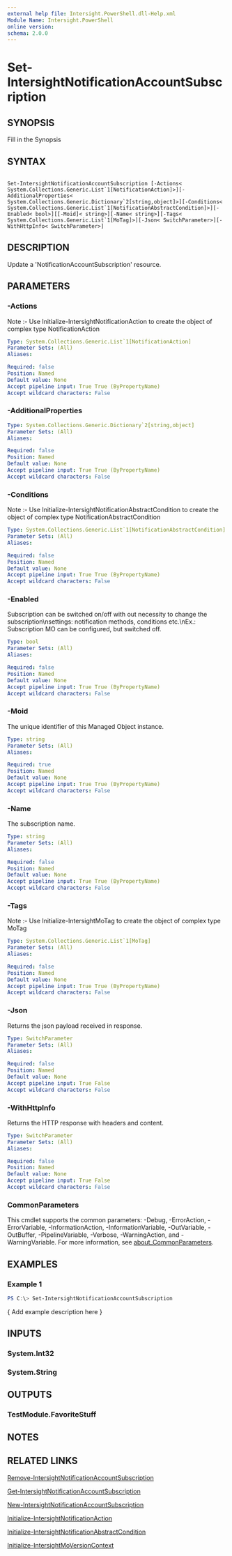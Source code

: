 ```yaml
---
external help file: Intersight.PowerShell.dll-Help.xml
Module Name: Intersight.PowerShell
online version:
schema: 2.0.0
---
```


# Set-IntersightNotificationAccountSubscription

## SYNOPSIS
Fill in the Synopsis

## SYNTAX

```

Set-IntersightNotificationAccountSubscription [-Actions< System.Collections.Generic.List`1[NotificationAction]>][-AdditionalProperties< System.Collections.Generic.Dictionary`2[string,object]>][-Conditions< System.Collections.Generic.List`1[NotificationAbstractCondition]>][-Enabled< bool>][[-Moid]< string>][-Name< string>][-Tags< System.Collections.Generic.List`1[MoTag]>][-Json< SwitchParameter>][-WithHttpInfo< SwitchParameter>]

```

## DESCRIPTION
Update a &apos;NotificationAccountSubscription&apos; resource.

## PARAMETERS

### -Actions


Note :- Use Initialize-IntersightNotificationAction to create the object of complex type NotificationAction

```yaml
Type: System.Collections.Generic.List`1[NotificationAction]
Parameter Sets: (All)
Aliases:

Required: false
Position: Named
Default value: None
Accept pipeline input: True True (ByPropertyName)
Accept wildcard characters: False
```

### -AdditionalProperties


```yaml
Type: System.Collections.Generic.Dictionary`2[string,object]
Parameter Sets: (All)
Aliases:

Required: false
Position: Named
Default value: None
Accept pipeline input: True True (ByPropertyName)
Accept wildcard characters: False
```

### -Conditions


Note :- Use Initialize-IntersightNotificationAbstractCondition to create the object of complex type NotificationAbstractCondition

```yaml
Type: System.Collections.Generic.List`1[NotificationAbstractCondition]
Parameter Sets: (All)
Aliases:

Required: false
Position: Named
Default value: None
Accept pipeline input: True True (ByPropertyName)
Accept wildcard characters: False
```

### -Enabled
Subscription can be switched on/off with out necessity to change the subscription\nsettings: notification methods, conditions etc.\nEx.: Subscription MO can be configured, but switched off.

```yaml
Type: bool
Parameter Sets: (All)
Aliases:

Required: false
Position: Named
Default value: None
Accept pipeline input: True True (ByPropertyName)
Accept wildcard characters: False
```

### -Moid
The unique identifier of this Managed Object instance.

```yaml
Type: string
Parameter Sets: (All)
Aliases:

Required: true
Position: Named
Default value: None
Accept pipeline input: True True (ByPropertyName)
Accept wildcard characters: False
```

### -Name
The subscription name.

```yaml
Type: string
Parameter Sets: (All)
Aliases:

Required: false
Position: Named
Default value: None
Accept pipeline input: True True (ByPropertyName)
Accept wildcard characters: False
```

### -Tags


Note :- Use Initialize-IntersightMoTag to create the object of complex type MoTag

```yaml
Type: System.Collections.Generic.List`1[MoTag]
Parameter Sets: (All)
Aliases:

Required: false
Position: Named
Default value: None
Accept pipeline input: True True (ByPropertyName)
Accept wildcard characters: False
```

### -Json
Returns the json payload received in response.

```yaml
Type: SwitchParameter
Parameter Sets: (All)
Aliases:

Required: false
Position: Named
Default value: None
Accept pipeline input: True False
Accept wildcard characters: False
```

### -WithHttpInfo
Returns the HTTP response with headers and content.

```yaml
Type: SwitchParameter
Parameter Sets: (All)
Aliases:

Required: false
Position: Named
Default value: None
Accept pipeline input: True False
Accept wildcard characters: False
```


### CommonParameters
This cmdlet supports the common parameters: -Debug, -ErrorAction, -ErrorVariable, -InformationAction, -InformationVariable, -OutVariable, -OutBuffer, -PipelineVariable, -Verbose, -WarningAction, and -WarningVariable. For more information, see [about_CommonParameters](http://go.microsoft.com/fwlink/?LinkID=113216).

## EXAMPLES

### Example 1
```powershell
PS C:\> Set-IntersightNotificationAccountSubscription
```

{ Add example description here }

## INPUTS

### System.Int32

### System.String

## OUTPUTS

### TestModule.FavoriteStuff

## NOTES

## RELATED LINKS

[Remove-IntersightNotificationAccountSubscription](./Remove-IntersightNotificationAccountSubscription.md)

[Get-IntersightNotificationAccountSubscription](./Get-IntersightNotificationAccountSubscription.md)

[New-IntersightNotificationAccountSubscription](./New-IntersightNotificationAccountSubscription.md)

[Initialize-IntersightNotificationAction](./Initialize-IntersightNotificationAction.md)

[Initialize-IntersightNotificationAbstractCondition](./Initialize-IntersightNotificationAbstractCondition.md)

[Initialize-IntersightMoVersionContext](./Initialize-IntersightMoVersionContext.md)

